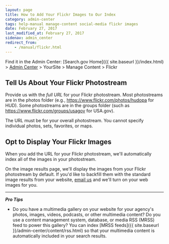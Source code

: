 ```yaml
---
layout: page
title: How to Add Your Flickr Images to Our Index
category: admin-center
tags: help-manual manage-content social-media flickr images
date: February 27, 2017
last_modified_at: February 27, 2017
sidenav: admin_center
redirect_from:
    - /manual/flickr.html
---
```


Find it in the Admin Center: [Search.gov Home]({{ site.baseurl }}/index.html) > [Admin Center](https://search.usa.gov/sites/) > YourSite > Manage Content > Flickr

## Tell Us About Your Flickr Photostream

Provide us with the *full URL* for your Flickr photostream. Most photostreams are in the photos folder (e.g., <https://www.flickr.com/photos/hudopa> for HUD). Some photostreams are in the groups folder (such as <https://www.flickr.com/groups/usagov> for USA.gov).

The URL must be for your overall photostream. You cannot specify individual photos, sets, favorites, or maps.

## Opt to Display Your Flickr Images

When you add the URL for your Flickr photostream, we'll automatically index all of the images in your photostream.

On the image results page, we'll display the images from your Flickr photostream by default. If you'd like to backfill them with the standard image results from your website, [email us](mailto:search@gsa.gov) and we'll turn on your web images for you.

---

***Pro Tips*** 

* Do you have a multimedia gallery on your website for your agency's photos, images, videos, podcasts, or other multimedia content? Do you use a content management system, database, or media RSS (MRSS) feed to power this gallery? You can index [MRSS feeds]({{ site.baseurl }}/admin-center/content/rss.html) so that your multimedia content is automatically included in your search results.